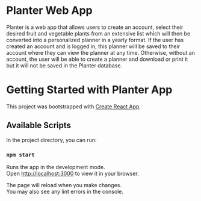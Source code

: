 # Planter Web App
Planter is a web app that allows users to create an account, select their desired fruit and vegetable plants from an extensive list which will then be converted into a personalized planner in a yearly format. If the user has created an account and is logged in, this planner will be saved to their account where they can view the planner at any time. Otherwise, without an account, the user will be able to create a planner and download or print it but it will not be saved in the Planter database. 


# Getting Started with Planter App

This project was bootstrapped with [Create React App](https://github.com/facebook/create-react-app).

## Available Scripts

In the project directory, you can run:

### `npm start`

Runs the app in the development mode.\
Open [http://localhost:3000](http://localhost:3000) to view it in your browser.

The page will reload when you make changes.\
You may also see any lint errors in the console.


